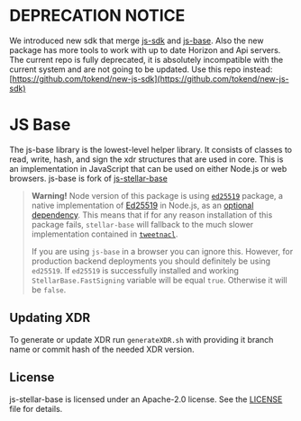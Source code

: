 # DEPRECATION NOTICE

We introduced new sdk that merge [js-sdk](https://github.com/tokend/js-sdk) and [js-base](https://github.com/tokend/js-base). Also the new package has more tools to work with up to date Horizon and Api servers. The current repo is fully deprecated, it is absolutely incompatible with the current system and are not going to be updated. Use this repo instead: [https://github.com/tokend/new-js-sdk](https://github.com/tokend/new-js-sdk)

# JS Base

The js-base library is the lowest-level helper library.  It consists of classes
to read, write, hash, and sign the xdr structures that are used in core.
This is an implementation in JavaScript that can be used on either Node.js or web browsers.
js-base is fork of [js-stellar-base](github.com/stellar/js-stellar-base)

> **Warning!** Node version of this package is using [`ed25519`](https://www.npmjs.com/package/ed25519) package, a native implementation of [Ed25519](https://ed25519.cr.yp.to/) in Node.js, as an [optional dependency](https://docs.npmjs.com/files/package.json#optionaldependencies). This means that if for any reason installation of this package fails, `stellar-base` will fallback to the much slower implementation contained in [`tweetnacl`](https://www.npmjs.com/package/tweetnacl).
>
> If you are using `js-base` in a browser you can ignore this. However, for production backend deployments you should definitely be using `ed25519`. If `ed25519` is successfully installed and working `StellarBase.FastSigning` variable will be equal `true`. Otherwise it will be `false`.

## Updating XDR

To generate or update XDR run `generateXDR.sh` with providing it branch name or commit hash of the needed XDR version.

## License
js-stellar-base is licensed under an Apache-2.0 license. See the [LICENSE](./LICENSE) file for details.

